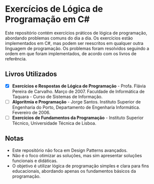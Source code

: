 # Exercícios de Lógica de Programação em C#

Este repositório contém exercícios práticos de lógica de programação, abordando problemas comuns do dia a dia. Os exercícios estão implementados em C#, mas podem ser reescritos em qualquer outra linguagem de programação. Os problemas foram resolvidos seguindo a ordem em que foram implementados, de acordo com os livros de referência.

## Livros Utilizados
- [X] **Exercícios e Respostas de Lógica de Programação** - Profa. Flávia Pereira de Carvalho. Março de 2007. Faculdade de Informática de Taquara - Curso de Sistemas de Informação.
- [ ] **Algoritmia e Programação** - Jorge Santos. Instituto Superior de Engenharia do Porto, Departamento de Engenharia Informática. Fevereiro de 2006.
- [ ] **Exercícios de Fundamentos da Programação** - Instituto Superior Técnico, Universidade Técnica de Lisboa.

## Notas
- Este repositório não foca em Design Patterns avançados.
- Não é o foco otimizar as soluções, mas sim apresentar soluções funcionais e didáticas.
- O objetivo é utilizar lógica de programação simples e clara para fins educacionais, abordando apenas os fundamentos básicos da programação.
